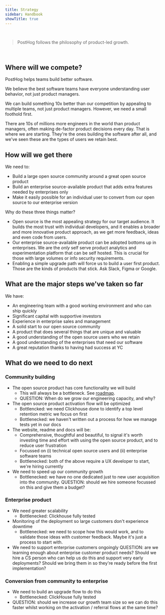 ```yaml
---
title: Strategy
sidebar: Handbook
showTitle: true
---
```


<br>

> PostHog follows the philosophy of product-led growth.
<br>

## Where will we compete?

PostHog helps teams build better software.

We believe the best software teams have everyone understanding user behavior, not just product managers.

We can build something 10x better than our competition by appealing to multiple teams, not just product managers. However, we need a small foothold first.

There are 10s of millions more engineers in the world than product managers, often making de-factor product decisions every day. That is where we are starting. They're the ones building the software after all, and we've seen these are the types of users we retain best.

## How will we get there

We need to:

* Build a large open source community around a great open source product
* Build an enterprise source-available product that adds extra features needed by enterprises only
* Make it easily possible for an individual user to convert from our open source to our enterprise version


Why do these three things matter?

* Open source is the most appealing strategy for our target audience. It builds the most trust with individual developers, and it enables a broader and more innovative product approach, as we get more feedback, ideas and even code from users.
* Our enterprise source-available product can be adopted bottoms up in enterprises. We are the *only* self serve product analytics and experimentation platform that can be self hosted. This is crucial for those with large volumes or info security requirements.
* Enabling a simple upgrade path will force us to build a user first product. Those are the kinds of products that stick. Ask Slack, Figma or Google.

## What are the major steps we've taken so far

We have:

* An engineering team with a good working environment and who can ship quickly
* Significant capital with supportive investors
* Experience in enterprise sales and management
* A solid start to our open source community
* A product that does several things that are unique and valuable
* A good understanding of the open source users who we retain
* A good understanding of the enterprises that need our software
* A great reputation thanks to having had success at YC

## What do we need to do next

### Community building

* The open source product has core functionality we will build
  * This will always be a bottleneck. See [roadmap](https://github.com/orgs/PostHog/projects/1).
  * QUESTION: When do we grow our engineering capacity, and why?
* The open source product activation flow will be optimized
  * Bottlencked: we need Clickhouse done to identify a top level retention metric we focus on first
  * Bottlenecked: we haven't written out a process for how we manage tests yet in our docs
* The website, readme and docs will be:
  * Comprehensive, thoughtful and beautiful, to signal it's worth investing time and effort with using the open source product, and to reduce user frustration
  * Focussed on (i) technical open source users and (ii) enterprise software teams
  * Bottlenecked: both of the above require a UX developer to start, we're hiring currently
* We need to speed up our community growth
  * Bottlenecked: we have no one dedicated just to new user acquisition into the community. QUESTION: should we hire someone focussed on this and give them a budget?

### Enterprise product

* We need greater scalability
  * Bottlenecked: Clickhouse fully tested
* Monitoring of the deployment so large customers don't experience downtime
  * Bottlenecked: we need to scope how this would work, and to validate those ideas with customer feedback. Maybe it's just a process to start with.
* We need to support enterprise customers ongoingly
  QUESTION: are we learning enough about enterprise customer product needs? Should we hire a CS person who can help us do this and support very early deployments? Should we bring them in so they're ready before the first implementation?

### Conversion from community to enterprise

* We need to build an upgrade flow to do this
  * Bottlenecked: ClickHouse fully tested
* QUESTION: should we increase our growth team size so we can do this faster whilst working on the activation / referral flows at the same time?